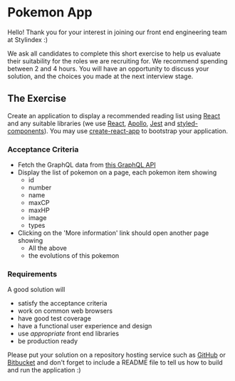 # Pokemon App
Hello! Thank you for your interest in joining our front end engineering team at Stylindex :)

We ask all candidates to complete this short exercise to help us evaluate their suitability for the roles we are recruiting for. We recommend spending between 2 and 4 hours. You will have an opportunity to discuss your solution, and the choices you made at the next interview stage.

## The Exercise
Create an application to display a recommended reading list using [React](https://facebook.github.io/react) and any suitable libraries (we use [React](https://facebook.github.io/react), [Apollo](https://www.apollographql.com/docs/react/), [Jest](https://github.com/facebook/jest) and [styled-components](https://www.styled-components.com)). You may use [create-react-app](https://github.com/facebook/create-react-app) to bootstrap your application.

### Acceptance Criteria
* Fetch the GraphQL data from [this GraphQL API](https://graphql-pokemon.now.sh/?query=%7B%0A%20%20pokemon(id%3A%20%22UG9rZW1vbjowMDE%3D%22)%20%7B%0A%20%20%20%20id%0A%20%20%20%20number%0A%20%20%20%20name%0A%20%20%20%20maxCP%0A%20%20%20%20maxHP%0A%20%20%20%20image%0A%20%20%20%20types%0A%20%20%20%20evolutions%20%7B%0A%20%20%20%20%20%20id%0A%20%20%20%20%20%20number%0A%20%20%20%20%20%20name%0A%20%20%20%20%20%20maxCP%0A%20%20%20%20%20%20maxHP%0A%20%20%20%20%20%20image%0A%20%20%20%20%20%20types%0A%20%20%20%20%7D%0A%20%20%7D%0A%20%20pokemons(first%3A%2010)%20%7B%0A%20%20%20%20id%0A%20%20%20%20number%0A%20%20%20%20name%0A%20%20%20%20maxCP%0A%20%20%20%20maxHP%0A%20%20%20%20image%0A%20%20%20%20types%0A%20%20%7D%0A%7D%0A)
* Display the list of pokemon on a page, each pokemon item showing
    - id
    - number
    - name
    - maxCP
    - maxHP
    - image
    - types
* Clicking on the 'More information' link should open another page showing
    - All the above
    - the evolutions of this pokemon

### Requirements
A good solution will
* satisfy the acceptance criteria
* work on common web browsers
* have good test coverage
* have a functional user experience and design
* use _appropriate_ front end libraries
* be production ready

Please put your solution on a repository hosting service such as [GitHub](https://github.com) or [Bitbucket](https://bitbucket.org) and don't forget to include a README file to tell us how to build and run the application :)